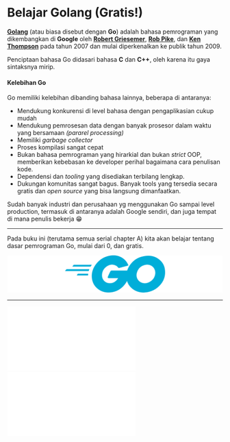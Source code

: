 # Belajar Golang (Gratis!)

**[Golang](https://golang.org/)** (atau biasa disebut dengan **Go**) adalah bahasa pemrograman yang dikembangkan di **Google** oleh **[Robert Griesemer](https://github.com/griesemer)**, **[Rob Pike](https://en.wikipedia.org/wiki/Rob_Pike)**, dan **[Ken Thompson](https://en.wikipedia.org/wiki/Ken_Thompson)** pada tahun 2007 dan mulai diperkenalkan ke publik tahun 2009.

Penciptaan bahasa Go didasari bahasa **C** dan **C++**, oleh karena itu gaya sintaksnya mirip.

#### Kelebihan Go

Go memiliki kelebihan dibanding bahasa lainnya, beberapa di antaranya:

* Mendukung konkurensi di level bahasa dengan pengaplikasian cukup mudah
* Mendukung pemrosesan data dengan banyak prosesor dalam waktu yang bersamaan *(pararel processing)*
* Memiliki *garbage collector*
* Proses kompilasi sangat cepat
* Bukan bahasa pemrograman yang hirarkial dan bukan *strict* OOP, memberikan kebebasan ke developer perihal bagaimana cara penulisan kode.
* Dependensi dan *tooling* yang disediakan terbilang lengkap.
* Dukungan komunitas sangat bagus. Banyak tools yang tersedia secara gratis dan *open source* yang bisa langsung dimanfaatkan.

Sudah banyak industri dan perusahaan yg menggunakan Go sampai level production, termasuk di antaranya adalah Google sendiri, dan juga tempat di mana penulis bekerja 😁

---

Pada buku ini (terutama semua serial chapter A) kita akan belajar tentang dasar pemrograman Go, mulai dari 0, dan gratis.

![The Go Logo](images/A_introduction_1_logo.png)

---

<iframe src="partial/substack.html" class="partial-substack-wrapper" frameborder="0" scrolling="no"></iframe>
<iframe src="partial/ebooks.html" class="partial-ebooks-wrapper" frameborder="0" scrolling="no"></iframe>
